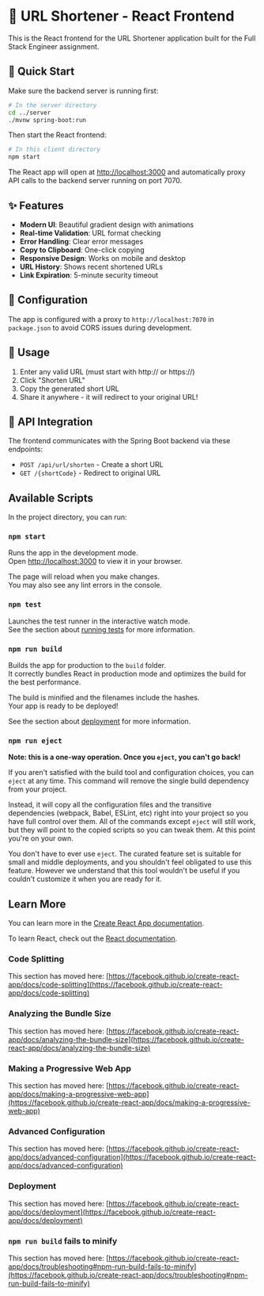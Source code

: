 # 🔗 URL Shortener - React Frontend

This is the React frontend for the URL Shortener application built for the Full Stack Engineer assignment.

## 🚀 Quick Start

Make sure the backend server is running first:
```bash
# In the server directory
cd ../server
./mvnw spring-boot:run
```

Then start the React frontend:
```bash
# In this client directory
npm start
```

The React app will open at [http://localhost:3000](http://localhost:3000) and automatically proxy API calls to the backend server running on port 7070.

## ✨ Features

- **Modern UI**: Beautiful gradient design with animations
- **Real-time Validation**: URL format checking
- **Error Handling**: Clear error messages  
- **Copy to Clipboard**: One-click copying
- **Responsive Design**: Works on mobile and desktop
- **URL History**: Shows recent shortened URLs
- **Link Expiration**: 5-minute security timeout

## 🔧 Configuration

The app is configured with a proxy to `http://localhost:7070` in `package.json` to avoid CORS issues during development.

## 📱 Usage

1. Enter any valid URL (must start with http:// or https://)
2. Click "Shorten URL"
3. Copy the generated short URL
4. Share it anywhere - it will redirect to your original URL!

## 🔗 API Integration

The frontend communicates with the Spring Boot backend via these endpoints:
- `POST /api/url/shorten` - Create a short URL
- `GET /{shortCode}` - Redirect to original URL

## Available Scripts

In the project directory, you can run:

### `npm start`

Runs the app in the development mode.\
Open [http://localhost:3000](http://localhost:3000) to view it in your browser.

The page will reload when you make changes.\
You may also see any lint errors in the console.

### `npm test`

Launches the test runner in the interactive watch mode.\
See the section about [running tests](https://facebook.github.io/create-react-app/docs/running-tests) for more information.

### `npm run build`

Builds the app for production to the `build` folder.\
It correctly bundles React in production mode and optimizes the build for the best performance.

The build is minified and the filenames include the hashes.\
Your app is ready to be deployed!

See the section about [deployment](https://facebook.github.io/create-react-app/docs/deployment) for more information.

### `npm run eject`

**Note: this is a one-way operation. Once you `eject`, you can't go back!**

If you aren't satisfied with the build tool and configuration choices, you can `eject` at any time. This command will remove the single build dependency from your project.

Instead, it will copy all the configuration files and the transitive dependencies (webpack, Babel, ESLint, etc) right into your project so you have full control over them. All of the commands except `eject` will still work, but they will point to the copied scripts so you can tweak them. At this point you're on your own.

You don't have to ever use `eject`. The curated feature set is suitable for small and middle deployments, and you shouldn't feel obligated to use this feature. However we understand that this tool wouldn't be useful if you couldn't customize it when you are ready for it.

## Learn More

You can learn more in the [Create React App documentation](https://facebook.github.io/create-react-app/docs/getting-started).

To learn React, check out the [React documentation](https://reactjs.org/).

### Code Splitting

This section has moved here: [https://facebook.github.io/create-react-app/docs/code-splitting](https://facebook.github.io/create-react-app/docs/code-splitting)

### Analyzing the Bundle Size

This section has moved here: [https://facebook.github.io/create-react-app/docs/analyzing-the-bundle-size](https://facebook.github.io/create-react-app/docs/analyzing-the-bundle-size)

### Making a Progressive Web App

This section has moved here: [https://facebook.github.io/create-react-app/docs/making-a-progressive-web-app](https://facebook.github.io/create-react-app/docs/making-a-progressive-web-app)

### Advanced Configuration

This section has moved here: [https://facebook.github.io/create-react-app/docs/advanced-configuration](https://facebook.github.io/create-react-app/docs/advanced-configuration)

### Deployment

This section has moved here: [https://facebook.github.io/create-react-app/docs/deployment](https://facebook.github.io/create-react-app/docs/deployment)

### `npm run build` fails to minify

This section has moved here: [https://facebook.github.io/create-react-app/docs/troubleshooting#npm-run-build-fails-to-minify](https://facebook.github.io/create-react-app/docs/troubleshooting#npm-run-build-fails-to-minify)
